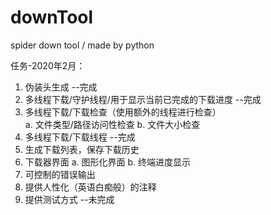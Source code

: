 # downTool
spider down tool / made by python

任务-2020年2月：
1. 伪装头生成					                 --完成
2. 多线程下载/守护线程/用于显示当前已完成的下载进度	--完成
3. 多线程下载/下载检查（使用额外的线程进行检查）	
	a. 文件类型/路径访问性检查
	b. 文件大小检查   		                    
4. 多线程下载/下载线程							  --完成			           
5. 生成下载列表，保存下载历史			
6. 下载器界面
	a. 图形化界面
	b. 终端进度显示					
7. 可控制的错误输出							
8. 提供人性化（英语白痴般）的注释	
9. 提供测试方式									  --未完成
